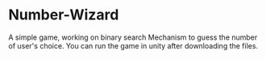 # Number-Wizard
A simple game, working on binary search Mechanism to guess the number of user's choice.
You can run the game in unity after downloading the files.

